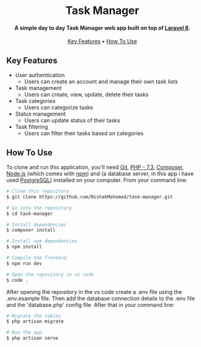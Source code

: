 <h1 align="center">
  Task Manager
</h1>

<h4 align="center">A simple day to day Task Manager web app built on top of <a href="https://laravel.com/" target="_blank">Laravel 8</a>.</h4>

<p align="center">
  <a href="#key-features">Key Features</a> •
  <a href="#how-to-use">How To Use</a>
</p>

## Key Features

* User authentication
    - Users can create an account and manage their own task lists
* Task management
    - Users can create, view, update, delete their tasks
* Task categories
    - Users can categorize tasks
* Status management
    - Users can update status of their tasks
* Task filtering
    - Users can filter their tasks based on categories 

## How To Use

To clone and run this application, you'll need [Git](https://git-scm.com), [PHP - 7.3](https://www.php.net/downloads.php), [Composer](https://getcomposer.org/), [Node.js](https://nodejs.org/en) (which comes with [npm](http://npmjs.com)) and (a database server, in this app i have used [PostgreSQL](https://www.postgresql.org/download/)) installed on your computer. From your command line:

```bash
# Clone this repository
$ git clone https://github.com/NishakMohomed/task-manager.git

# Go into the repository
$ cd task-manager

# Install dependencies
$ composer install

# Install npm dependencies
$ npm install

# Compile the frontend
$ npm run dev

# Open the repository in vs code
$ code .
```
After opening the repository in the vs code create a .env file using the .env.example file. Then add the database connection details to the .env file and the 'database.php' config file. After that in your command line:

```bash
# Migrate the tables
$ php artisan migrate

# Run the app
$ php artisan serve
```
